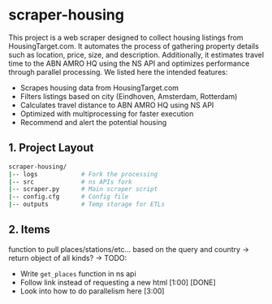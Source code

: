 # scraper-housing
This project is a web scraper designed to collect housing listings from HousingTarget.com. It automates the process of gathering property details such as location, price, size, and description. Additionally, it estimates travel time to the ABN AMRO HQ using the NS API and optimizes performance through parallel processing. We listed here the intended features:
- Scrapes housing data from HousingTarget.com
- Filters listings based on city (Eindhoven, Amsterdam, Rotterdam)
- Calculates travel distance to ABN AMRO HQ using NS API
- Optimized with multiprocessing for faster execution
- Recommend and alert the potential housing
## 1. Project Layout
```bash
scraper-housing/
|-- logs            # Fork the processing
|-- src             # ns APIs fork 
|-- scraper.py      # Main scraper script 
|-- config.cfg      # Config file 
|-- outputs         # Temp storage for ETLs
```
## 2. Items 
function to pull places/stations/etc... based on the query and country 
-> return object of all kinds?
-> TODO: 
- Write `get_places` function in ns api
- Follow link instead of requesting a new html [1:00] [DONE]
- Look into how to do parallelism here [3:00]